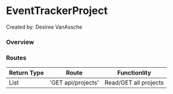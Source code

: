 # EventTrackerProject
Created by: Desiree VanAssche

### Overview

### Routes

| Return Type     | Route               | Functionlity          |
|---------------- |---------------------|-----------------------|
| List<Project>   | 'GET api/projects'  | Read/GET all projects |
